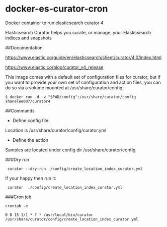 # docker-es-curator-cron
Docker container to run elasticsearch curator 4

Elasticsearch Curator helps you curate, or manage, your Elasticsearch indices and snapshots


##Documentation

https://www.elastic.co/guide/en/elasticsearch/client/curator/4.0/index.html

https://www.elastic.co/blog/curator_v4_release



This image comes with a default set of configuration files for curator,
but if you want to provide your own set of configuration and action files, you can do so via a volume mounted at /usr/share/curator/config:

```
$ docker run -d -v "$PWD/config":/usr/share/curator/config shanelee007/curator4
```


##Commands

* Define config file:

Location is /usr/share/curator/config/curator.yml

* Define the action

Samples are located under config dir /usr/share/curator/config

###Dry run
```
 curator --dry-run ./config/create_location_index_curator.yml
```

If your happy then run it:


```
 curator  ./config/create_location_index_curator.yml

```

###Cron job

```crontab -e```

```
0 0 15 1/1 * ? * /usr/local/bin/curator /usr/share/curator/config/create_location_index_curator.yml
```


